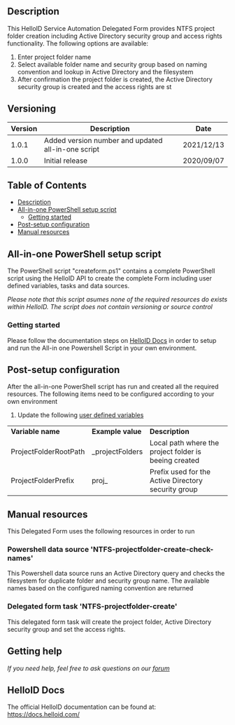 <!-- Description -->
## Description
This HelloID Service Automation Delegated Form provides NTFS project folder creation including Active Directory security group and access rights functionality. The following options are available:
 1. Enter project folder name
 2. Select available folder name and security group based on naming convention and lookup in Active Directory and the filesystem
 3. After confirmation the project folder is created, the Active Directory security group is created and the access rights are st

## Versioning
| Version | Description | Date |
| - | - | - |
| 1.0.1   | Added version number and updated all-in-one script | 2021/12/13  |
| 1.0.0   | Initial release | 2020/09/07  |

<!-- TABLE OF CONTENTS -->
## Table of Contents
* [Description](#description)
* [All-in-one PowerShell setup script](#all-in-one-powershell-setup-script)
  * [Getting started](#getting-started)
* [Post-setup configuration](#post-setup-configuration)
* [Manual resources](#manual-resources)


## All-in-one PowerShell setup script
The PowerShell script "createform.ps1" contains a complete PowerShell script using the HelloID API to create the complete Form including user defined variables, tasks and data sources.

 _Please note that this script asumes none of the required resources do exists within HelloID. The script does not contain versioning or source control_


### Getting started
Please follow the documentation steps on [HelloID Docs](https://docs.helloid.com/hc/en-us/articles/360017556559-Service-automation-GitHub-resources) in order to setup and run the All-in one Powershell Script in your own environment.

 
## Post-setup configuration
After the all-in-one PowerShell script has run and created all the required resources. The following items need to be configured according to your own environment
 1. Update the following [user defined variables](https://docs.helloid.com/hc/en-us/articles/360014169933-How-to-Create-and-Manage-User-Defined-Variables)
<table>
  <tr><td><strong>Variable name</strong></td><td><strong>Example value</strong></td><td><strong>Description</strong></td></tr>
  <tr><td>ProjectFolderRootPath</td><td>_projectFolders</td><td>Local path where the project folder is beeing created</td></tr>
  <tr><td>ProjectFolderPrefix</td><td>proj_</td><td>Prefix used for the Active Directory security group</td></tr>
</table>

## Manual resources
This Delegated Form uses the following resources in order to run

### Powershell data source 'NTFS-projectfolder-create-check-names'
This Powershell data source runs an Active Directory query and checks the filesystem for duplicate folder and security group name. The available names based on the configured naming convention are returned

### Delegated form task 'NTFS-projectfolder-create'
This delegated form task will create the project folder, Active Directory security group and set the access rights.

## Getting help
_If you need help, feel free to ask questions on our [forum](https://forum.helloid.com/forum/helloid-connectors/service-automation/643-helloid-sa-ntfs-create-project-folder)_

## HelloID Docs
The official HelloID documentation can be found at: https://docs.helloid.com/